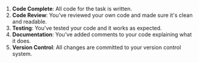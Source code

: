 1. **Code Complete**: All code for the task is written.
2. **Code Review**: You've reviewed your own code and made sure it's clean and readable.
3. **Testing**: You've tested your code and it works as expected.
4. **Documentation**: You've added comments to your code explaining what it does.
5. **Version Control**: All changes are committed to your version control system.
